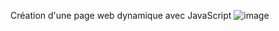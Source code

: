 Création d'une page web dynamique avec JavaScript
![image](https://github.com/cl201ficelle/Sophie_Bluel_Chedhomme_Melanie/assets/139238877/591377f4-df93-4a48-b1d4-51dbd4a14a45)

